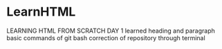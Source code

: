 # LearnHTML
LEARNING HTML FROM SCRATCH  DAY 1
learned heading and paragraph 
basic commands of git bash
correction of repository through terminal 

